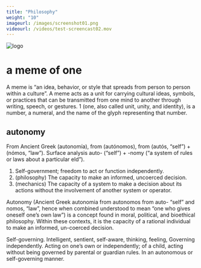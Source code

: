 ```yaml
---
title: "Philosophy"
weight: "10"
imageurl: /images/screenshot01.png
videourl: /videos/test-screencast02.mov
---
```

![logo](logos/sigchain-dark-v2.png)

# a meme of one

A meme is “an idea, behavior, or style that spreads from person to person within a culture”.
A meme acts as a unit for carrying cultural ideas, symbols, or practices that can be transmitted from one mind to another through writing, speech, or gestures.
1 (one, also called unit, unity, and identity), is a number, a numeral, and the name of the glyph representing that number.

## autonomy

From Ancient Greek  (autonomía), from  (autónomos), from  (autós, “self”) +  (nómos, “law”). Surface analysis auto-  (“self”) + -nomy  (“a system of rules or laws about a particular  eld”).
1. Self-government; freedom to act or function independently.
2. (philosophy) The capacity to make an informed, uncoerced decision.
3. (mechanics) The capacity of a system to make a decision about its actions without the involvement of another system or operator.

Autonomy (Ancient Greek autonomia from autonomos from auto- “self” and nomos, “law”, hence when combined understood to mean “one who gives oneself one’s own law”) is a concept found in moral, political, and bioethical philosophy. Within these contexts, it is the capacity of a rational individual to make an informed, un-coerced decision.

Self-governing. Intelligent, sentient, self-aware, thinking, feeling, Governing independently.
Acting on one’s own or independently; of a child, acting without being governed by parental or guardian rules.
In an autonomous or self-governing manner.
